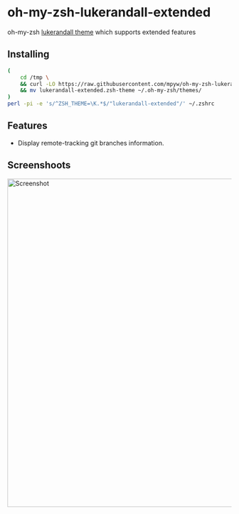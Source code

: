 # oh-my-zsh-lukerandall-extended

oh-my-zsh [lukerandall theme](https://github.com/ohmyzsh/ohmyzsh/blob/master/themes/lukerandall.zsh-theme) which supports extended features

## Installing

```bash
(
    cd /tmp \
    && curl -LO https://raw.githubusercontent.com/mpyw/oh-my-zsh-lukerandall-extended/master/lukerandall-extended.zsh-theme \
    && mv lukerandall-extended.zsh-theme ~/.oh-my-zsh/themes/
)
perl -pi -e 's/^ZSH_THEME=\K.*$/"lukerandall-extended"/' ~/.zshrc
```

## Features

- Display remote-tracking git branches information.

## Screenshoots

<img width="740" alt="Screenshot" src="https://user-images.githubusercontent.com/1351893/118634031-11580980-b80d-11eb-8a1a-38cb4127cbc6.png">

